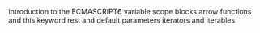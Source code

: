 introduction to the ECMASCRIPT6
variable scope blocks
arrow functions and this keyword
rest and default parameters
iterators and iterables
